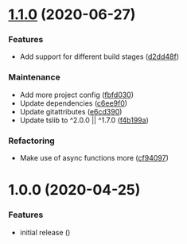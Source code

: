 # [1.1.0](https://github.com/Alorel/rollup-plugin-userscript/compare/1.0.0...1.1.0) (2020-06-27)


### Features

* Add support for different build stages ([d2dd48f](https://github.com/Alorel/rollup-plugin-userscript/commit/d2dd48fd9c29e56f6c370fd879840f202cd425ed))


### Maintenance

* Add more project config ([fbfd030](https://github.com/Alorel/rollup-plugin-userscript/commit/fbfd030da065798ea8bdc901d72b6f0c44b6c4c4))
* Update dependencies ([c6ee9f0](https://github.com/Alorel/rollup-plugin-userscript/commit/c6ee9f000c8b068a40ab576ce66ea27bde7895f3))
* Update gitattributes ([e6cd390](https://github.com/Alorel/rollup-plugin-userscript/commit/e6cd390ba50d83298c2ce129f75a8097e5684360))
* Update tslib to ^2.0.0 || ^1.7.0 ([f4b199a](https://github.com/Alorel/rollup-plugin-userscript/commit/f4b199a08828f026c4358e086a236ce016a61be9))


### Refactoring

* Make use of async functions more ([cf94097](https://github.com/Alorel/rollup-plugin-userscript/commit/cf94097b6fffcd55122872722d184c398f31747d))

# 1.0.0 (2020-04-25)


### Features

* initial release ([](https://github.com/Alorel/rollup-plugin-userscript/commit/bbe69e158d632896b3ed974e097b5474aa2ec3e3))
